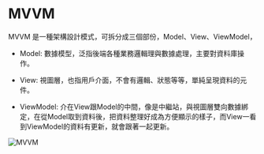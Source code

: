 # MVVM
MVVM 是一種架構設計模式，可拆分成三個部份，Model、View、ViewModel，

- Model: 數據模型，泛指後端各種業務邏輯理與數據處理，主要對資料庫操作。

- View: 視圖層，也指用戶介面，不會有邏輯、狀態等等，單純呈現資料的元件。

- ViewModel: 介在View跟Model的中間，像是中繼站，與視圖層雙向數據綁定，在從Model取到資料後，把資料整理好成為方便顯示的樣子，而View一看到ViewModel的資料有更新，就會跟著一起更新。

![MVVM](https://miro.medium.com/max/771/1*_DMvajfGcKQoIOWpLysa1Q.png)
